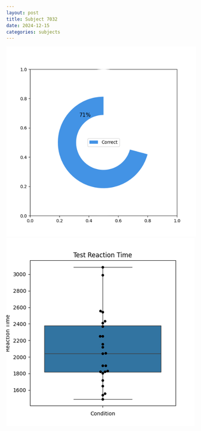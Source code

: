 ```yaml
---
layout: post
title: Subject 7032
date: 2024-12-15
categories: subjects
---
```


![](data/7032/run-4/7032_FN_acc_test.png)
![](data/7032/run-4/7032_FN_rt.png)
